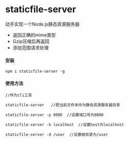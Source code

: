 # staticfile-server
动手实现一个Node.js静态资源服务器

* 返回正确的mime类型
* Gzip压缩后再返回
* 添加范围请求处理

#### 安装
```
npm i staticfile-server -g
```

#### 使用方法
```
//作为cli工具

staticfile-server   //把当前文件夹作为静态资源服务器目录

staticfile-server -p 8080  //设置端口号为8080

staticfile-server -h localhost  //设置host为localhost

staticfile-server -d /user  //设置根目录为/user
```
